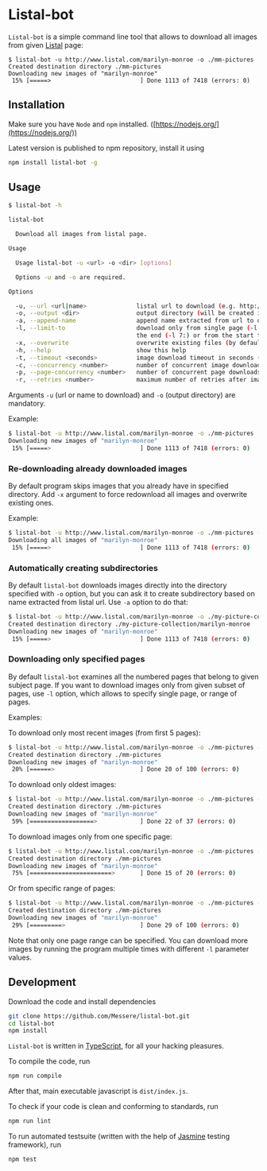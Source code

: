 # Listal-bot

`Listal-bot` is a simple command line tool that allows to download all images
from given [Listal](http://www.listal.com) page:

```text
$ listal-bot -u http://www.listal.com/marilyn-monroe -o ./mm-pictures
Created destination directory ./mm-pictures
Downloading new images of "marilyn-monroe"
 15% [=====>                         ] Done 1113 of 7418 (errors: 0)
```

## Installation

Make sure you have `Node` and `npm` installed.
([https://nodejs.org/](https://nodejs.org/))

Latest version is published to npm repository, install it using

```bash
npm install listal-bot -g
```

## Usage

```bash
$ listal-bot -h

listal-bot

  Download all images from listal page.

Usage

  Usage listal-bot -u <url> -o <dir> [options]

  Options -u and -o are required.

Options

  -u, --url <url|name>              listal url to download (e.g. http://www.listal.com/<name>), or simply <name>
  -o, --output <dir>                output directory (will be created if does not exist)
  -a, --append-name                 append name extracted from url to output directory
  -l, --limit-to                    download only from single page (-l 5), range of pages (-l 3:6), from page to
                                    the end (-l 7:) or from the start to page (-l :12)
  -x, --overwrite                   overwrite existing files (by default only new files are downloaded)
  -h, --help                        show this help
  -t, --timeout <seconds>           image download timeout in seconds (default: 10)
  -c, --concurrency <number>        number of concurrent image downloads (default: 15)
  -p, --page-concurrency <number>   number of concurrent page downloads (default: 5)
  -r, --retries <number>            maximum number of retries after image download error (default: 5)

```

Arguments `-u` (url or name to download) and `-o` (output directory) are mandatory.

Example:

```bash
$ listal-bot -u http://www.listal.com/marilyn-monroe -o ./mm-pictures
Downloading new images of "marilyn-monroe"
 15% [=====>                         ] Done 1113 of 7418 (errors: 0)
```

### Re-downloading already downloaded images

By default program skips images that you already have in specified directory.
Add `-x` argument to force redownload all images and overwrite existing ones.

Example:

```bash
$ listal-bot -u http://www.listal.com/marilyn-monroe -o ./mm-pictures -x
Downloading all images of "marilyn-monroe"
 15% [=====>                         ] Done 1113 of 7418 (errors: 0)
```

### Automatically creating subdirectories

By default `listal-bot` downloads images directly into the directory specified
with `-o` option, but you can ask it to create subdirectory based on name extracted
from listal url. Use `-a` option to do that:

```bash
$ listal-bot -u http://www.listal.com/marilyn-monroe -o ./my-picture-collection -a
Created destination directory ./my-picture-collection/marilyn-monroe
Downloading new images of "marilyn-monroe"
 15% [=====>                         ] Done 1113 of 7418 (errors: 0)
```

### Downloading only specified pages

By default `listal-bot` examines all the numbered pages that belong to given subject page.
If you want to download images only from given subset of pages, use `-l` option, which
allows to specify single page, or range of pages.

Examples:

To download only most recent images (from first 5 pages):

```bash
$ listal-bot -u http://www.listal.com/marilyn-monroe -o ./mm-pictures -l :5
Created destination directory ./mm-pictures
Downloading new images of "marilyn-monroe"
 20% [======>                        ] Done 20 of 100 (errors: 0)
```

To download only oldest images:

```bash
$ listal-bot -u http://www.listal.com/marilyn-monroe -o ./mm-pictures -l 370:
Created destination directory ./mm-pictures
Downloading new images of "marilyn-monroe"
 59% [==================>            ] Done 22 of 37 (errors: 0)
```

To download images only from one specific page:

```bash
$ listal-bot -u http://www.listal.com/marilyn-monroe -o ./mm-pictures -l 17
Created destination directory ./mm-pictures
Downloading new images of "marilyn-monroe"
 75% [=======================>       ] Done 15 of 20 (errors: 0)
```

Or from specific range of pages:

```bash
$ listal-bot -u http://www.listal.com/marilyn-monroe -o ./mm-pictures -l 17:21
Created destination directory ./mm-pictures
Downloading new images of "marilyn-monroe"
 29% [=========>                     ] Done 29 of 100 (errors: 0)
```

Note that only one page range can be specified. You can download more images by running
the program multiple times with different `-l` parameter values.

## Development

Download the code and install dependencies

```bash
git clone https://github.com/Messere/listal-bot.git
cd listal-bot
npm install
```

`Listal-bot` is written in [TypeScript](https://www.typescriptlang.org/), for all your
hacking pleasures.

To compile the code, run

```bash
npm run compile
```

After that, main executable javascript is `dist/index.js`.

To check if your code is clean and conforming to standards, run

```bash
npm run lint
```

To run automated testsuite (written with the help of
[Jasmine](https://jasmine.github.io/) testing framework), run

```bash
npm test
```
